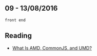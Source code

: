 09 - 13/08/2016
----------

`front end` 

## Reading
- [What Is AMD, CommonJS, and UMD?](http://davidbcalhoun.com/2014/what-is-amd-commonjs-and-umd/)

